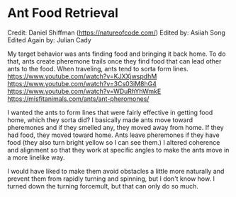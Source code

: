 # Ant Food Retrieval

Credit: Daniel Shiffman (https://natureofcode.com/)
Edited by: Asiiah Song
Edited Again by: Julian Cady

My target behavior was ants finding food and bringing it back home.
To do that, ants create pheremone trails once they find food that can lead other ants to the food.
When traveling, ants tend to sorta form lines.
https://www.youtube.com/watch?v=KJXXjwspdhM
https://www.youtube.com/watch?v=3Cs03iM8hG4
https://www.youtube.com/watch?v=WDuRhYhWmkE
https://misfitanimals.com/ants/ant-pheromones/

I wanted the ants to form lines that were fairly effective in getting food home, which they sorta did?
I basically made ants move toward pheremones and if they smelled any, they moved away from home. If they had food, they moved toward home.
Ants leave pheremones if they have food (they also turn bright yellow so I can see them.)
I altered coherence and alignment so that they work at specific angles to make the ants move in a more linelike way.

I would have liked to make them avoid obstacles a little more naturally and prevent them from rapidly turning and spinning,
but I don't know how. I turned down the turning forcemult, but that can only do so much.
